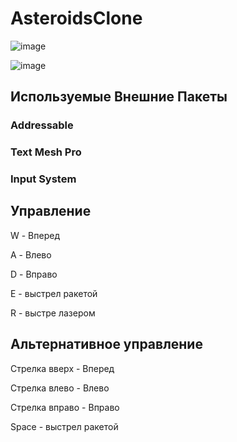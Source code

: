 # AsteroidsClone
![image](https://user-images.githubusercontent.com/52322424/137819724-72b53b71-e050-4b8b-b45b-e821ca0246e1.png)


![image](https://user-images.githubusercontent.com/52322424/137822759-0b77919a-f50c-482d-8ca6-7ce7d9171bc6.png)


## Используемые Внешние Пакеты

### Addressable

### Text Mesh Pro

### Input System

## Управление
W - Вперед

A - Влево

D - Вправо

E - выстрел ракетой

R - выстре лазером

## Альтернативное управление

Стрелка вверх - Вперед

Стрелка влево - Влево

Стрелка вправо - Вправо

Space - выстрел ракетой

